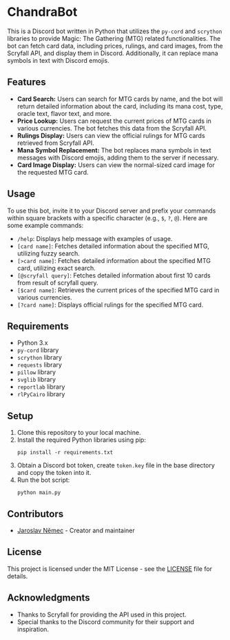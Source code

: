 # ChandraBot

This is a Discord bot written in Python that utilizes the `py-cord` and `scrython` libraries to provide Magic: The Gathering (MTG) related functionalities. The bot can fetch card data, including prices, rulings, and card images, from the Scryfall API, and display them in Discord.
Additionally, it can replace mana symbols in text with Discord emojis.

## Features

- **Card Search:** Users can search for MTG cards by name, and the bot will return detailed information about the card, including its mana cost, type, oracle text, flavor text, and more.
- **Price Lookup:** Users can request the current prices of MTG cards in various currencies. The bot fetches this data from the Scryfall API.
- **Rulings Display:** Users can view the official rulings for MTG cards retrieved from Scryfall API.
- **Mana Symbol Replacement:** The bot replaces mana symbols in text messages with Discord emojis, adding them to the server if necessary.
- **Card Image Display:** Users can view the normal-sized card image for the requested MTG card.

## Usage

To use this bot, invite it to your Discord server and prefix your commands within square brackets with a specific character (e.g., `$`, `?`, `@`). Here are some example commands:

- `/help`: Displays help message with examples of usage.
- `[card name]`: Fetches detailed information about the specified MTG, utilizing fuzzy search.
- `[>card name]`: Fetches detailed information about the specified MTG card, utilizing exact search.
- `[@scryfall query]`: Fetches detailed information about first 10 cards from result of scryfall query.
- `[$card name]`: Retrieves the current prices of the specified MTG card in various currencies.
- `[?card name]`: Displays official rulings for the specified MTG card.


## Requirements

- Python 3.x
- `py-cord` library
- `scrython` library
- `requests` library
- `pillow` library
- `svglib` library
- `reportlab` library
- `rlPyCairo` library


## Setup

1. Clone this repository to your local machine.
2. Install the required Python libraries using pip:
    ```
    pip install -r requirements.txt
    ```
3. Obtain a Discord bot token, create `token.key` file in the base directory and copy the token into it.
4. Run the bot script:
    ```
    python main.py
    ```

## Contributors

- [Jaroslav Němec](https://github.com/jnemec91) - Creator and maintainer

## License

This project is licensed under the MIT License - see the [LICENSE](LICENSE) file for details.

## Acknowledgments

- Thanks to Scryfall for providing the API used in this project.
- Special thanks to the Discord community for their support and inspiration.
